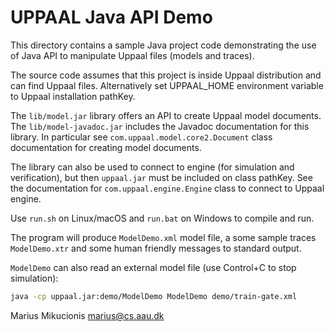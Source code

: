 # UPPAAL Java API Demo

This directory contains a sample Java project code demonstrating the use of Java API
to manipulate Uppaal files (models and traces).

The source code assumes that this project is inside Uppaal distribution and can find Uppaal files.
Alternatively set UPPAAL_HOME environment variable to Uppaal installation pathKey.

The `lib/model.jar` library offers an API to create Uppaal model documents.
The `lib/model-javadoc.jar` includes the Javadoc documentation for this library.
In particular see `com.uppaal.model.core2.Document` class documentation for creating model documents.

The library can also be used to connect to engine (for simulation and verification), but then `uppaal.jar` must be included on class pathKey.
See the documentation for `com.uppaal.engine.Engine` class to connect to Uppaal engine.

Use `run.sh` on Linux/macOS and `run.bat` on Windows to compile and run.

The program will produce `ModelDemo.xml` model file, a some sample traces `ModelDemo.xtr` and
some human friendly messages to standard output.

`ModelDemo` can also read an external model file (use Control+C to stop simulation):

```sh
java -cp uppaal.jar:demo/ModelDemo ModelDemo demo/train-gate.xml
```

Marius Mikucionis
marius@cs.aau.dk
